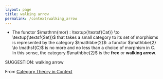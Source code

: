 ```yaml
---
layout: page
title: walking arrow
permalink: /context/walking_arrow
---
```

-  The functor $\mathrm{mor} : \textup{\textsf{Cat}} \to \textup{\textsf{Set}}$ that takes a small category to its set of morphisms is represented by the category $\mathbbe{2}$: a functor $\mathbbe{2} \to \mathsf{C}$ is no more and no less than a choice of morphism in $\mathsf{C}$. In this sense, the category $\mathbbe{2}$ is the **free** or **walking arrow**.

SUGGESTION: walking arrow

From [Category Theory in Context](https://mathgloss.github.io/MathGloss/context.html)